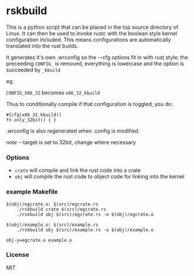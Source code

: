 # rskbuild

This is a python script that can be placed in the top source directory of Linux. It can then be used to invoke rustc with the boolean style kernel configuration included. This means configurations are automatically translated into the rust builds.

It generates it's own .wrconfig so the --cfg options fit in with rust style; the preceeding `CONFIG_` is removed, everything is lowercase and the option is succeeded by `_kbuild`

eg.

`CONFIG_X86_32` becomes `x86_32_kbuild`

Thus to conditionally compile if that configuration is toggled, you do:

```
#[cfg(x86_32_kbuild)]
fn only_32bit() { }
```

.wrconfig is also regenerated when .config is modified.

*note* --target is set to 32bit, change where necessary

### Options

* `crate` will compile and link the rust code into a crate
* `obj` will compile the rust code to object code for linking into the kernel

### example Makefile

```
$(obj)/egcrate.o: $(src)/egcrate.rs
	./rskbuild crate $(src)/egcrate.rs
	./rskbuild obj $(src)/egcrate.rs -o $(obj)/egcrate.o

$(obj)/example.o: $(src)/example.rs
	./rskbuild obj $(src)/example.rs -o $(obj)/example.o

obj-y=egcrate.o example.o
```

### License 

MIT
